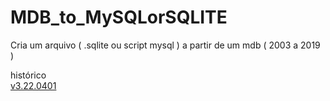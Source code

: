 # MDB_to_MySQLorSQLITE
Cria um arquivo ( .sqlite ou script mysql ) a partir de um mdb ( 2003 a 2019 )

histórico<br>
<a href="https://github.com/jAgnaldoGomes/MDB_to_MySQLorSQLITE/tree/v3.0401">v3.22.0401</a>
